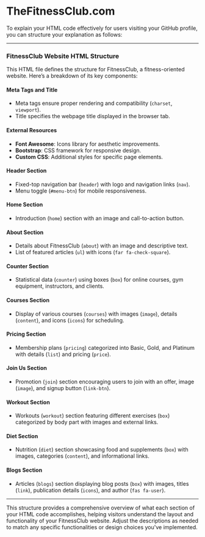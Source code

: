 # TheFitnessClub.com
To explain your HTML code effectively for users visiting your GitHub profile, you can structure your explanation as follows:

---

### FitnessClub Website HTML Structure

This HTML file defines the structure for FitnessClub, a fitness-oriented website. Here’s a breakdown of its key components:

#### Meta Tags and Title
- Meta tags ensure proper rendering and compatibility (`charset`, `viewport`).
- Title specifies the webpage title displayed in the browser tab.

#### External Resources
- **Font Awesome**: Icons library for aesthetic improvements.
- **Bootstrap**: CSS framework for responsive design.
- **Custom CSS**: Additional styles for specific page elements.

#### Header Section
- Fixed-top navigation bar (`header`) with logo and navigation links (`nav`).
- Menu toggle (`#menu-btn`) for mobile responsiveness.

#### Home Section
- Introduction (`home`) section with an image and call-to-action button.

#### About Section
- Details about FitnessClub (`about`) with an image and descriptive text.
- List of featured articles (`ul`) with icons (`far fa-check-square`).

#### Counter Section
- Statistical data (`counter`) using boxes (`box`) for online courses, gym equipment, instructors, and clients.

#### Courses Section
- Display of various courses (`courses`) with images (`image`), details (`content`), and icons (`icons`) for scheduling.

#### Pricing Section
- Membership plans (`pricing`) categorized into Basic, Gold, and Platinum with details (`list`) and pricing (`price`).

#### Join Us Section
- Promotion (`join`) section encouraging users to join with an offer, image (`image`), and signup button (`link-btn`).

#### Workout Section
- Workouts (`workout`) section featuring different exercises (`box`) categorized by body part with images and external links.

#### Diet Section
- Nutrition (`diet`) section showcasing food and supplements (`box`) with images, categories (`content`), and informational links.

#### Blogs Section
- Articles (`blogs`) section displaying blog posts (`box`) with images, titles (`link`), publication details (`icons`), and author (`fas fa-user`).

---

This structure provides a comprehensive overview of what each section of your HTML code accomplishes, helping visitors understand the layout and functionality of your FitnessClub website. Adjust the descriptions as needed to match any specific functionalities or design choices you've implemented.
